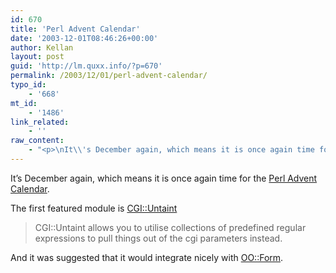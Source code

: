 ```yaml
---
id: 670
title: 'Perl Advent Calendar'
date: '2003-12-01T08:46:26+00:00'
author: Kellan
layout: post
guid: 'http://lm.quxx.info/?p=670'
permalink: /2003/12/01/perl-advent-calendar/
typo_id:
    - '668'
mt_id:
    - '1486'
link_related:
    - ''
raw_content:
    - "<p>\nIt\\'s December again, which means it is once again time for the <a href=\\\"http://www.perladvent.org/2003/\\\">Perl Advent Calendar</a>.\n</p>\n<p>\nThe first featured module is <a href=\\\"http://www.perladvent.org/2003/1st/\\\">CGI::Untaint</a>\n<blockquote>\n CGI::Untaint allows you to utilise collections of predefined regular expressions to pull things out of the cgi parameters instead.\n</blockquote>\nAnd it was suggested that it would integrate nicely with <a href=\\\"http://laughingmeme.org/archives/001475.html#001475\\\">OO::Form</a>.\n</p>"
---
```


It’s December again, which means it is once again time for the [Perl Advent Calendar](http://www.perladvent.org/2003/).

The first featured module is [CGI::Untaint](http://www.perladvent.org/2003/1st/)

> CGI::Untaint allows you to utilise collections of predefined regular expressions to pull things out of the cgi parameters instead.

And it was suggested that it would integrate nicely with [OO::Form](http://laughingmeme.org/archives/001475.html#001475). 